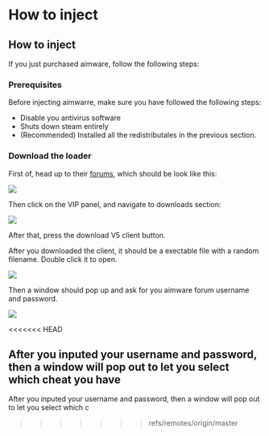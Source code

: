 # How to inject

## How to inject

If you just purchased aimware, follow the following steps:

### Prerequisites

Before injecting aimwarre, make sure you have followed the following steps:

* Disable you antivirus software
* Shuts down steam entirely
* \(Recommended\) Installed all the redistributales in the previous section.

### Download the loader

First of, head up to their [forums](https://aimware.net/forum/index.php), which should be look like this:

![](https://i.imgur.com/MrwlDMC.png)

Then click on the VIP panel, and navigate to downloads section:

![](https://i.imgur.com/R6AYQDS.png)

After that, press the download V5 client button.

After you downloaded the client, it should be a exectable file with a random filename. Double click it to open.

![](https://i.imgur.com/TfEwrnJ.png)

Then a window should pop up and ask for you aimware forum username and password.

![](https://i.imgur.com/6NS5iFm.png)

&lt;&lt;&lt;&lt;&lt;&lt;&lt; HEAD

## After you inputed your username and password, then a window will pop out to let you select which cheat you have

After you inputed your username and password, then a window will pop out to let you select which c

> > > > > > > refs/remotes/origin/master

